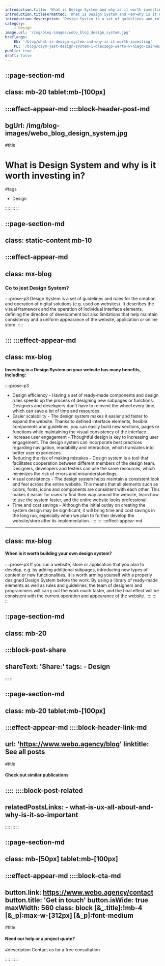 ```yaml
---
introduction.title: 'What is Design System and why is it worth investing in?'
introduction.titleFormatted: 'What is Design System and <em>why is it worth investing in?</em>'
introduction.description: 'Design System is a set of guidelines and rules for the creation and operation of digital solutions (e.g. used on websites).'
category:
    - Design
image.url: '/img/blog-images/webo_blog_design_system.jpg'
hreflangs:
    EN: '/blog/what-is-design-system-and-why-is-it-worth-investing'
    PL: '/blog/czym-jest-design-system-i-dlaczego-warto-w-niego-zainwestowac'
public: true
draft: false
---
```



::page-section-md
---
class: mb-20 tablet:mb-[100px]
---
:::effect-appear-md
::::block-header-post-md
---
bgUrl: /img/blog-images/webo_blog_design_system.jpg
---

#title
# What is Design System and why is it worth investing in?

#tags
- Design

::::
:::
::

::page-section-md
---
class: static-content mb-10
---
:::effect-appear-md
---
class: mx-blog
---

### **Co to jest Design System?**

::::prose-p3
Design System is a set of guidelines and rules for the creation and operation of digital solutions (e.g. used on websites). It describes the visual framework and the operation of individual interface elements, defining the direction of development but also limitations that help maintain consistency and a uniform appearance of the website, application or online store.
::::

:::
:::effect-appear-md
---
class: mx-blog
---

#### **Investing in a Design System on your website has many benefits, including:**

::::prose-p3
- Design efficiency - Having a set of ready-made components and design rules speeds up the process of designing new subpages or functions. Designers and developers don't have to reinvent the wheel every time, which can save a lot of time and resources.
- Easier scalability - The design system makes it easier and faster to expand the website. Thanks to defined interface elements, flexible components and guidelines, you can easily build new sections, pages or functions while maintaining the visual consistency of the interface.
- Increase user engagement - Thoughtful design is key to increasing user engagement. The design system can incorporate best practices regarding navigation, readability and interaction, which translates into better user experiences.
- Reducing the risk of making mistakes - Design system is a tool that facilitates cooperation between different members of the design team. Designers, developers and testers can use the same resources, which minimizes the risk of errors and misunderstandings.
- Visual consistency - The design system helps maintain a consistent look and feel across the entire website. This means that all elements such as colors, fonts, icons and components are consistent with each other. This makes it easier for users to find their way around the website, learn how to use the system faster, and the entire website looks professional.
- Time and cost savings - Although the initial outlay on creating the system design may be significant, it will bring time and cost savings in the long run, especially when we plan to further develop the website/store after its implementation.
::::
:::
:::effect-appear-md
---
class: mx-blog
---

#### **When is it worth building your own design system?**

::::prose-p3
If you run a website, store or application that you plan to develop, e.g. by adding additional subpages, introducing new types of content or new functionalities, it is worth arming yourself with a properly designed Design System before the work. By using a library of ready-made elements as well as rules and guidelines, the team of designers and programmers will carry out the work much faster, and the final effect will be consistent with the current operation and appearance of the website.
::::
:::
::

::page-section-md
---
class: mb-20
---
:::block-post-share
---
shareText: 'Share:'
tags:
    - Design
---

:::
::

::page-section-md
---
class: mb-20 tablet:mb-[100px]
---
:::effect-appear-md
::::block-header-link-md
---
url: 'https://www.webo.agency/blog'
linktitle: See all posts
---

#title
#### Check out similar publications

::::
::::block-post-related
---
relatedPostsLinks:
    - what-is-ux-all-about-and-why-is-it-so-important
---
::::
:::
::


::page-section-md
---
class: mb-[50px] tablet:mb-[100px]
---
:::effect-appear-md
::::block-cta-md
---
button.link: https://www.webo.agency/contact
button.title: 'Get in touch'
button.isWide: true
maxWidth: 560
class: block [&_.title]:!mb-4 [&_p]:max-w-[312px] [&_p]:font-medium
---

#title
#### Need our help or a project quote?

#description
Contact us for a free consultation

::::
:::
::